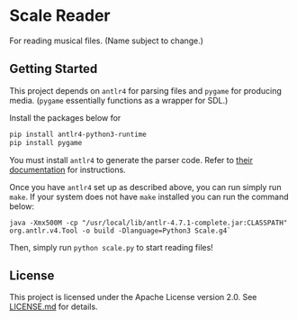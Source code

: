 # Scale Reader
For reading musical files. (Name subject to change.)

## Getting Started
This project depends on `antlr4` for parsing files and `pygame` for producing media. (`pygame` essentially functions as a wrapper for SDL.)

Install the packages below for 
```sh
pip install antlr4-python3-runtime
pip install pygame
```
You must install `antlr4` to generate the parser code. Refer to [their documentation](https://github.com/antlr/antlr4/blob/master/doc/getting-started.md) for instructions.

Once you have `antlr4` set up as described above, you can run simply run `make`. If your system does not have `make` installed you can run the command below:
```
java -Xmx500M -cp "/usr/local/lib/antlr-4.7.1-complete.jar:CLASSPATH" org.antlr.v4.Tool -o build -Dlanguage=Python3 Scale.g4`
```

Then, simply run `python scale.py` to start reading files!

## License
This project is licensed under the Apache License version 2.0. See [LICENSE.md](./LICENSE.md) for details.
